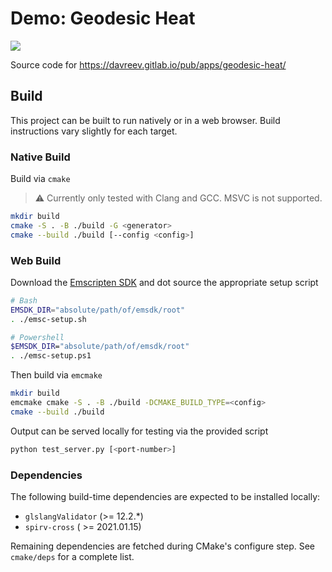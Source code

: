 # Demo: Geodesic Heat

![](https://github.com/davreev/demo-geodesic-heat/actions/workflows/build.yml/badge.svg)

Source code for https://davreev.gitlab.io/pub/apps/geodesic-heat/

## Build

This project can be built to run natively or in a web browser. Build instructions vary slightly for
each target.

### Native Build

Build via `cmake`

> ⚠️ Currently only tested with Clang and GCC. MSVC is not supported.

```sh
mkdir build
cmake -S . -B ./build -G <generator>
cmake --build ./build [--config <config>]
```

### Web Build

Download the [Emscripten SDK](https://github.com/emscripten-core/emsdk) and dot source the
appropriate setup script

```sh
# Bash
EMSDK_DIR="absolute/path/of/emsdk/root"
. ./emsc-setup.sh

# Powershell
$EMSDK_DIR="absolute/path/of/emsdk/root"
. ./emsc-setup.ps1
```

Then build via `emcmake`

```sh
mkdir build 
emcmake cmake -S . -B ./build -DCMAKE_BUILD_TYPE=<config>
cmake --build ./build
```

Output can be served locally for testing via the provided script

```sh
python test_server.py [<port-number>]
```

### Dependencies

The following build-time dependencies are expected to be installed locally:

- `glslangValidator` (>= 12.2.*)
- `spirv-cross` ( >= 2021.01.15)

Remaining dependencies are fetched during CMake's configure step. See `cmake/deps` for a complete
list.
